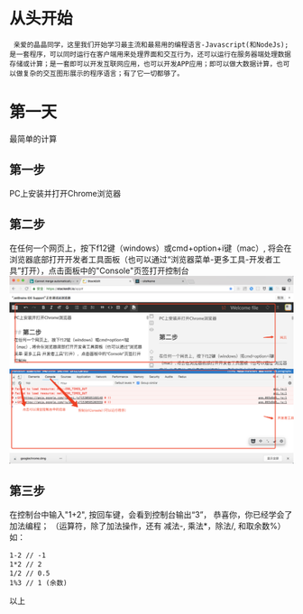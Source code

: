 # 从头开始
     亲爱的晶晶同学，这里我们开始学习最主流和最易用的编程语言-Javascript(和NodeJs); 是一套程序，可以同时运行在客户端用来处理界面和交互行为，还可以运行在服务器端处理数据存储或计算；是一套即可以开发互联网应用，也可以开发APP应用；即可以做大数据计算，也可以做复杂的交互图形展示的程序语言；有了它一切都够了。

# 第一天

最简单的计算

## 第一步

PC上安装并打开Chrome浏览器

## 第二步
在任何一个网页上，按下f12键（windows）或cmd+option+i键（mac）, 将会在浏览器底部打开开发者工具面板（也可以通过“浏览器菜单-更多工具-开发者工具”打开），点击面板中的"Console"页签打开控制台
	![enter image description here](https://raw.githubusercontent.com/ZhangCheck/site/master/jingjing/step1_2.png)


## 第三步

在控制台中输入"1+2", 按回车键，会看到控制台输出“3”， 恭喜你，你已经学会了加法编程；
（运算符，除了加法操作，还有 减法-, 乘法*，除法/, 和取余数%）
如：

    1-2 // -1
    1*2 // 2
    1/2 // 0.5
    1%3 // 1 (余数)

以上

